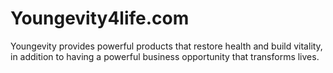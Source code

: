 # Youngevity4life.com
Youngevity provides powerful products that restore health and build vitality, in addition to having a powerful business opportunity that transforms lives.
